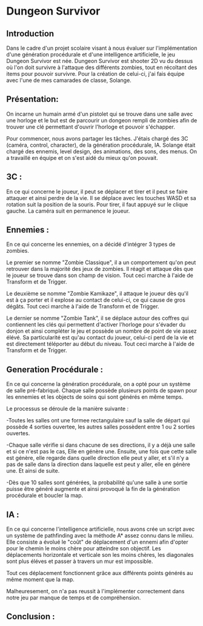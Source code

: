 # Dungeon Survivor

## Introduction

Dans le cadre d'un projet scolaire visant à nous évaluer sur l'implémentation d'une génération procédurale et d'une intelligence artificielle, le jeu Dungeon Survivor est née.
Dungeon Survivor est shooter 2D vu du dessus où l'on doit survivre à l'attaque des différents zombies, tout en récoltant des items pour pouvoir survivre.
Pour la création de celui-ci, j'ai fais équipe avec l'une de mes camarades de classe, Solange.

## Présentation:

On incarne un humain armé d'un pistolet qui se trouve dans une salle avec une horloge et le but est de parcourir un dongeon rempli de zombies afin de trouver une clé permettant d'ouvrir l'horloge et pouvoir s'échapper. 

Pour commencer, nous avons partager les tâches. J'étais chargé des 3C (caméra, control, character), de la génération procédurale, IA. Solange était chargé des ennemis, level design, des animations, des sons, des menus. On a travaillé en équipe et on s'est aidé du mieux qu'on pouvait.


## 3C :

En ce qui concerne le joueur, il peut se déplacer et tirer et il peut se faire attaquer et ainsi perdre de la vie. Il se déplace avec les touches WASD et sa rotation suit la position de la souris. Pour tirer, il faut appuyé sur le clique gauche.
La caméra suit en permanence le joueur.

## Ennemies : 

En ce qui concerne les ennemies, on a décidé d'intégrer 3 types de zombies.

Le premier se nomme "Zombie Classique", il a un comportement qu'on peut retrouver dans la majorité des jeux de zombies. Il réagit et attaque dès que le joueur se trouve dans son champ de vision. Tout ceci marche à l'aide de Transform et de Trigger. 

Le deuxième se nomme "Zombie Kamikaze", il attaque le joueur dès qu'il est à ça porter et il explose au contact de celui-ci, ce qui cause de gros dégâts. Tout ceci marche à l'aide de Transform et de Trigger. 

Le dernier se nomme "Zombie Tank", il se déplace autour des coffres qui contiennent les clés qui permettent d'activer l'horloge pour s'évader du donjon et ainsi compléter le jeu et possède un nombre de point de vie assez élévé. Sa particularité est qu'au contact du joueur, celui-ci perd de la vie et est directement téléporter au début du niveau. Tout ceci marche à l'aide de Transform et de Trigger.

## Generation Procédurale :

En ce qui concerne la génération procédurale, on a opté pour un système de salle pré-fabriqué. Chaque salle possède plusieurs points de spawn pour les ennemies et les objects de soins qui sont générés en même temps. 

Le processus se déroule de la manière suivante :

-Toutes les salles ont une formee rectangulaire sauf la salle de départ qui possède 4 sorties ouvertee, les autres salles possèdent entre 1 ou 2 sorties ouvertes.

-Chaque salle vérifie si dans chacune de ses directions, il y a déjà une salle et si ce n'est pas le cas, Elle en génère une. Ensuite, une fois que cette salle est génère, elle regarde dans quelle direction elle peut y aller, et s'il n'y a pas de salle dans la direction dans laquelle est peut y aller, elle en génère une. Et ainsi de suite.

-Dès que 10 salles sont générées, la probabilité qu'une salle à une sortie puisse être généré augmente et ainsi provoqué la fin de la génération procédurale et boucler la map.

## IA :

En ce qui concerne l'intelligence artificielle, nous avons crée un script avec un système de pathfinding avec la méthode A* assez connu dans le milieu. Elle consiste a évolué le "coût" de déplacement d'un ennemi afin d'opter pour le chemin le moins chère pour atteindre son objectif. Les déplacements horizontale et verticale son les moins chères, les diagonales sont plus éléves et passer à travers un mur est impossible. 

Tout ces déplacement fonctionnent grâce aux différents points générés au même moment que la map.

Malheuresement, on n'a pas reussit à l'implémenter correctement dans notre jeu par manque de temps et de compréhension.

## Conclusion :
